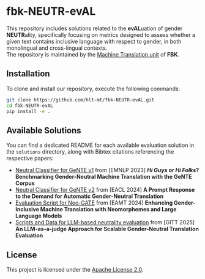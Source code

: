# fbk-NEUTR-evAL

This repository includes solutions related to the **evAL**uation of gender **NEUTR**ality, 
specifically focusing on metrics designed to assess whether a given text 
contains inclusive language with respect to gender, in both monolingual and cross-lingual contexts. \
The repository is maintained by the [Machine Translation unit](https://mt.fbk.eu/) of **FBK**.

## Installation

To clone and install our repository, execute the following commands:

```bash
git clone https://github.com/hlt-mt/fbk-NEUTR-evAL.git
cd fbk-NEUTR-evAL
pip install -e .
```

## Available Solutions

You can find a dedicated README for each available evaluation solution in the `solutions` directory,
along with Bibtex citations referencing the respective papers:

 - [Neutral Classifier for GeNTE v1](solutions/GeNTE.md) from [EMNLP 2023] **_Hi Guys_ or _Hi Folks_? Benchmarking Gender-Neutral Machine Translation with the GeNTE Corpus**
 - [Neutral Classifier for GeNTE v2](solutions/GeNTE.md) from [EACL 2024] **A Prompt Response to the Demand for Automatic Gender-Neutral Translation**
 - [Evaluation Script for Neo-GATE](solutions/Neo-GATE.md) from [EAMT 2024] **Enhancing Gender-Inclusive Machine Translation with Neomorphemes and Large Language Models**
 - [Scripts and Data for LLM-based neutrality evaluation](solutions/LLM-as-a-Judge.md) from [GITT 2025] **An LLM-as-a-judge Approach for Scalable Gender-Neutral Translation Evaluation**



## License

This project is licensed under the [Apache License 2.0](https://www.apache.org/licenses/LICENSE-2.0).
